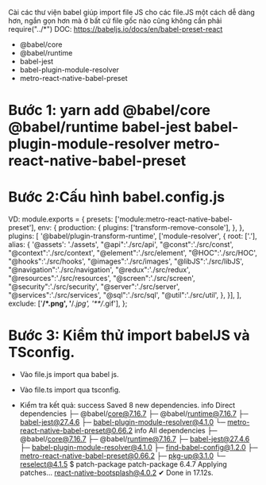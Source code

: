 Cài các thư viện babel giúp import file JS cho các file.JS một cách dễ dàng hơn, ngắn gọn hơn mà ở bất cứ file gốc nào cũng không cần phải require("../*")
DOC: https://babeljs.io/docs/en/babel-preset-react
+ @babel/core
+ @babel/runtime
+ babel-jest
+ babel-plugin-module-resolver 
+ metro-react-native-babel-preset
# Bước 1: yarn add @babel/core @babel/runtime babel-jest babel-plugin-module-resolver metro-react-native-babel-preset

# Bước 2:Cấu hình babel.config.js

VD:
module.exports = {
  presets: ['module:metro-react-native-babel-preset'],
  env: {
    production: {
      plugins: ['transform-remove-console'],
    },
  },
  plugins: [
    '@babel/plugin-transform-runtime',
    ['module-resolver', {
      root: ['.'],
      alias: { 
        '@assets': './assets',
        "@api":'./src/api',
        "@const":'./src/const',
        "@context":'./src/context',
        "@element":'./src/element',
        "@HOC":'./src/HOC',
        "@hooks":'./src/hooks',
        "@images":'./src/images',
        "@libJS":'./src/libJS',
        "@navigation":'./src/navigation',
        "@redux":'./src/redux',
        "@resources":'./src/resources',
        "@screen":'./src/screen',
        "@security":'./src/security',
        "@server":'./src/server',
        "@services":'./src/services',
        "@sql":'./src/sql',
        "@util":'./src/util',
      },
    }],
  ],
  exclude: ['**/*.png', '**/*.jpg', '**/*.gif'],
};

# Bước 3: Kiểm thử import babelJS và TSconfig.
+ Vào file.js import qua babel js.
+ Vào file.ts import qua tsconfig.

+ Kiểm tra kết quả:
success Saved 8 new dependencies.
info Direct dependencies
├─ @babel/core@7.16.7
├─ @babel/runtime@7.16.7
├─ babel-jest@27.4.6
├─ babel-plugin-module-resolver@4.1.0
└─ metro-react-native-babel-preset@0.66.2
info All dependencies
├─ @babel/core@7.16.7
├─ @babel/runtime@7.16.7
├─ babel-jest@27.4.6
├─ babel-plugin-module-resolver@4.1.0
├─ find-babel-config@1.2.0
├─ metro-react-native-babel-preset@0.66.2
├─ pkg-up@3.1.0
└─ reselect@4.1.5
$ patch-package
patch-package 6.4.7
Applying patches...
react-native-bootsplash@4.0.2 ✔
Done in 17.12s.


